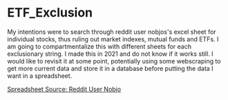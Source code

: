 # ETF_Exclusion
My intentions were to search through reddit user nobjos's excel sheet for individual stocks, thus ruling out market indexes, mutual funds and ETFs. I am going to compartmentalize this with different sheets for each exclusionary string.  I made this in 2021 and do not know if it works still. I would like to revisit it at some point, potentially using some webscraping to get more current data and store it in a database before putting the data I want in a spreadsheet. 


[Spreadsheet Source: Reddit User Nobjo](https://www.reddit.com/user/nobjos/)
